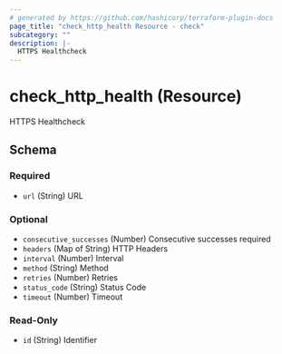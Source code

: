 ```yaml
---
# generated by https://github.com/hashicorp/terraform-plugin-docs
page_title: "check_http_health Resource - check"
subcategory: ""
description: |-
  HTTPS Healthcheck
---
```


# check_http_health (Resource)

HTTPS Healthcheck



<!-- schema generated by tfplugindocs -->
## Schema

### Required

- `url` (String) URL

### Optional

- `consecutive_successes` (Number) Consecutive successes required
- `headers` (Map of String) HTTP Headers
- `interval` (Number) Interval
- `method` (String) Method
- `retries` (Number) Retries
- `status_code` (String) Status Code
- `timeout` (Number) Timeout

### Read-Only

- `id` (String) Identifier


